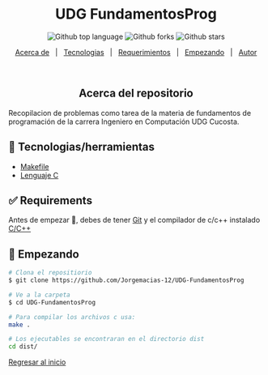 <h1 align="center">UDG FundamentosProg</h1>

<p align="center">
  <img alt="Github top language" src="https://img.shields.io/github/languages/top/Jorgemacias-12/udg-fundamentosprog?color=56BEB8">

  <img alt="Github forks" src="https://img.shields.io/github/forks/Jorgemacias-12/udg-fundamentosprog?color=56BEB8" />

  <img alt="Github stars" src="https://img.shields.io/github/stars/Jorgemacias-12/udg-fundamentosprog?color=56BEB8" />
  
</p>

<!-- Status -->
<!--
<h4 align="center">
	🚧  UDG FundamentosProg 🚀 Under construction...  🚧
</h4>
<hr> -->

<p align="center">
  <a href="#about">Acerca de</a> &#xa0; | &#xa0; 
  <a href="#rocket-technologies">Tecnologias</a> &#xa0; | &#xa0;
  <a href="#white_check_mark-requirements">Requerimientos</a> &#xa0; | &#xa0;
  <a href="#checkered_flag-starting">Empezando</a> &#xa0; | &#xa0;
  <a href="https://github.com/Jorgemacias-12" target="_blank">Autor</a>
</p>

<br>

<h2 align="center" id="about"> Acerca del repositorio </h2>

Recopilacion de problemas como tarea de la materia de fundamentos de programación 
de la carrera Ingeniero en Computación UDG Cucosta.

## :rocket: Tecnologias/herramientas

- [Makefile](https://www.gnu.org/software/make/)
- [Lenguaje C](https://docs.microsoft.com/en-us/cpp/c-language/?view=msvc-160)

## :white_check_mark: Requirements

Antes de empezar :checkered_flag:, debes de tener [Git](https://git-scm.com) y el compilador de c/c++ instalado
[C/C++](https://github.com/skeeto/w64devkit)

## :checkered_flag: Empezando

```bash
# Clona el repositiorio
$ git clone https://github.com/Jorgemacias-12/UDG-FundamentosProg

# Ve a la carpeta
$ cd UDG-FundamentosProg

# Para compilar los archivos c usa:
make .

# Los ejecutables se encontraran en el directorio dist
cd dist/

```
<a href="#top"> Regresar al inicio</a>